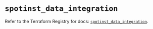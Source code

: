 # `spotinst_data_integration`

Refer to the Terraform Registry for docs: [`spotinst_data_integration`](https://registry.terraform.io/providers/spotinst/spotinst/1.220.4/docs/resources/data_integration).
